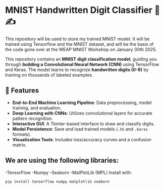 # MNIST Handwritten Digit Classifier 🧠✍️

This repository will be used to store my trained MNIST model. It will be trained using Tensorflow and the MNIST dataset, and will be the basis of the code gone over at the WEAP MNIST Workshop on January 30th 2025.

This repository contains an **MNIST digit classification model**, guiding you through **building a Convolutional Neural Network (CNN)** using TensorFlow and Keras. The model learns to recognize **handwritten digits (0-9)** by training on thousands of labeled examples.

## 🚀 Features
- **End-to-End Machine Learning Pipeline**: Data preprocessing, model training, and evaluation.
- **Deep Learning with CNNs**: Utilizes convolutional layers for accurate pattern recognition.
- **Interactive GUI**: A Tkinter-based interface to draw and classify digits.
- **Model Persistence**: Save and load trained models (`.h5` and `.keras` formats).
- **Visualization Tools**: Includes loss/accuracy curves and a confusion matrix.

## **We are using the following libraries:**
-TensorFlow
-Numpy
-Seaborn
-MatPlotLib (MPL)
Install with:
```sh
pip install tensorflow numpy matplotlib seaborn
```